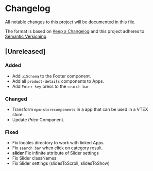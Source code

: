 # Changelog

All notable changes to this project will be documented in this file.

The format is based on [Keep a Changelog](http://keepachangelog.com/en/1.0.0/)
and this project adheres to [Semantic Versioning](http://semver.org/spec/v2.0.0.html).

## [Unreleased]
### Added
- Add `uiSchema` to the Footer component.
- Add all `product-details` components to Apps.
- Add `Enter key` press to the `search bar`

### Changed
- Transform `npm-storecomponents` in a app that can be used in a VTEX store.
- Update _Price_ Component.

### Fixed
- Fix locales directory to work with linked Apps.
- Fix `search bar` when click on category result.
- **slider** Fix infinite attribute of Slider settings
- Fix Slider classNames
- Fix Slider settings (slidesToScroll, slidesToShow)
